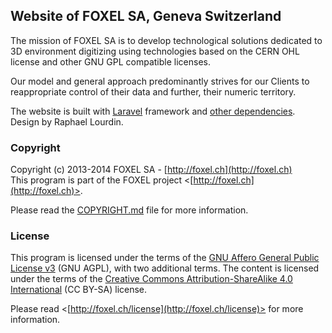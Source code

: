 
## Website of FOXEL SA, Geneva Switzerland

The mission of FOXEL SA is to develop technological solutions dedicated to 3D
environment digitizing using technologies based on the CERN OHL license and
other GNU GPL compatible licenses.

Our model and general approach predominantly strives for our Clients to
reappropriate control of their data and further, their numeric territory.

The website is built with [Laravel](http://laravel.com) framework and [other
dependencies](COPYRIGHT.md). Design by Raphael Lourdin.


### Copyright

Copyright (c) 2013-2014 FOXEL SA - [http://foxel.ch](http://foxel.ch)<br />
This program is part of the FOXEL project <[http://foxel.ch](http://foxel.ch)>.

Please read the [COPYRIGHT.md](COPYRIGHT.md) file for more information.


### License

This program is licensed under the terms of the
[GNU Affero General Public License v3](http://www.gnu.org/licenses/agpl.html)
(GNU AGPL), with two additional terms. The content is licensed under the terms
of the
[Creative Commons Attribution-ShareAlike 4.0 International](http://creativecommons.org/licenses/by-sa/4.0/)
(CC BY-SA) license.

Please read <[http://foxel.ch/license](http://foxel.ch/license)> for more
information.
